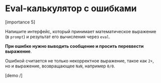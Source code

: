 #  Eval-калькулятор с ошибками

[importance 5]

Напишите интерфейс, который принимает математическое выражение (в `prompt`) и результат его вычисления через `eval`.

**При ошибке нужно выводить сообщение и просить переввести выражение**. 

Ошибкой считается не только некорректное выражение, такое как `2+`, но и выражение, возвращающее `NaN`, например `0/0`. 

[demo /]


